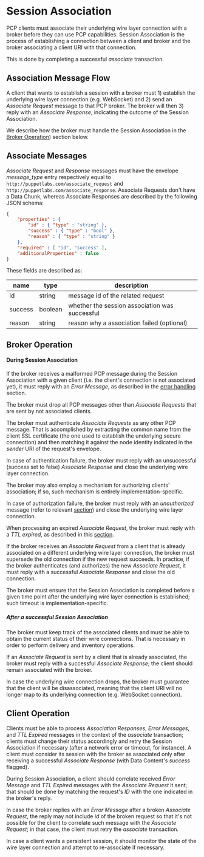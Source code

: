 Session Association
===

PCP clients must associate their underlying wire layer connection with a broker
before they can use PCP capabilities. Session Association is the process of
establishing a connection between a client and broker and the broker associating
a client URI with that connection.

This is done by completing a successful _associate_ transaction.

Association Message Flow
---

A client that wants to establish a session with a broker must 1) establish the
underlying wire layer connection (e.g. WebSocket) and 2) send an *Associate Request*
message to that PCP broker. The broker will then 3) reply with an
*Associate Response*, indicating the outcome of the Session Association.

We describe how the broker must handle the Session Association in the
[Broker Operation](#broker-operation)) section below.

Associate Messages
---

*Associate Request* and *Response* messages must have the envelope *message_type*
entry respectively equal to `http://puppetlabs.com/associate_request` and
`http://puppetlabs.com/associate_response`. Associate Requests don't
have a Data Chunk, whereas Associate Responses are described by the following
JSON schema:

```json
{
    "properties" : {
        "id" : { "type" : "string" },
        "success" : { "type" : "bool" },
        "reason" : { "type" : "string" }
    },
    "required" : [ "id", "success" ],
    "additionalProperties" : false
}
```
These fields are described as:

| name | type | description
|------|------|------------
| id | string | message id of the related request
| success | boolean | whether the session association was successful
| reason | string | reason why a association failed (optional)


Broker Operation
---

#### During Session Association

If the broker receives a malformed PCP message during the Session Association
with a given client (i.e. the client's connection is not associated yet), it
must reply with an *Error Message*, as described in the [error handling][2]
section.

The broker must drop all PCP messages other than *Associate Requests* that are
sent by not associated clients.

The broker must authenticate *Associate Requests* as any other PCP message. That
is accomplished by extracting the common name from the client SSL certificate
(the one used to establish the underlying secure connection) and then matching
it against the node identity indicated in the *sender* URI of the request's
envelope.

In case of authentication failure, the broker must reply with an unsuccessful
(*success* set to false) *Associate Response* and close the underlying wire
layer connection.

The broker may also employ a mechanism for authorizing clients' association; if
so, such mechanism is entirely implementation-specific.

In case of authorization failure, the broker must reply with an *unauthorized*
message (refer to relevant [section][4]) and close the underlying wire layer
connection.

When processing an expired *Associate Request*, the broker must reply with a
*TTL expired*, as described in this [section][3].

If the broker receives an *Associate Request* from a client that is already
associated on a different underlying wire layer connection, the broker must
supersede the old connection if the new request succeeds. In practice, if the
broker authenticates (and authorizes) the new *Associate Request*, it must reply
with a successful *Associate Response* and close the old connection.

The broker must ensure that the Session Association is completed before a given
time point after the underlying wire layer connection is established; such
timeout is implementation-specific.

##### After a successful Session Association

The broker must keep track of the associated clients and must be
able to obtain the current status of their wire connections. That is necessary
in order to perform delivery and inventory operations.

If an *Associate Request* is sent by a client that is already associated, the
broker must reply with a successful *Associate Response*; the client should
remain associated with the broker.

In case the underlying wire connection drops, the broker must guarantee that the
client will be disassociated, meaning that the client URI will no longer map to
its underlying connection (e.g. WebSocket connection).

Client Operation
---

Clients must be able to process *Association Responses*, *Error Messages*, and
*TTL Expired* messages in the context of the _associate_ transaction; clients
must change their status accordingly and retry the Session Association if
necessary (after a network error or timeout, for instance). A client must
consider its session with the broker as associated only after receiving a
successful *Associate Response* (with Data Content's *success* flagged).

During Session Association, a client should correlate received *Error Message*
and *TTL Expired* messages with the *Associate Request* it sent; that should be
done by matching the request's *ID* with the one indicated in the broker's
reply.

In case the broker replies with an *Error Message* after a broken
*Associate Request*, the reply may not include *id* of the broken request so
that it's not possible for the client to correlate such message with the
*Associate Request*; in that case, the client must retry the _associate_
transaction.

In case a client wants a persistent session, it should monitor the
state of the wire layer connection and attempt to re-associate if necessary.

[1]: uri.md
[2]: error_handling.md
[3]: ttl_expired.md
[4]: unauthorized.md
